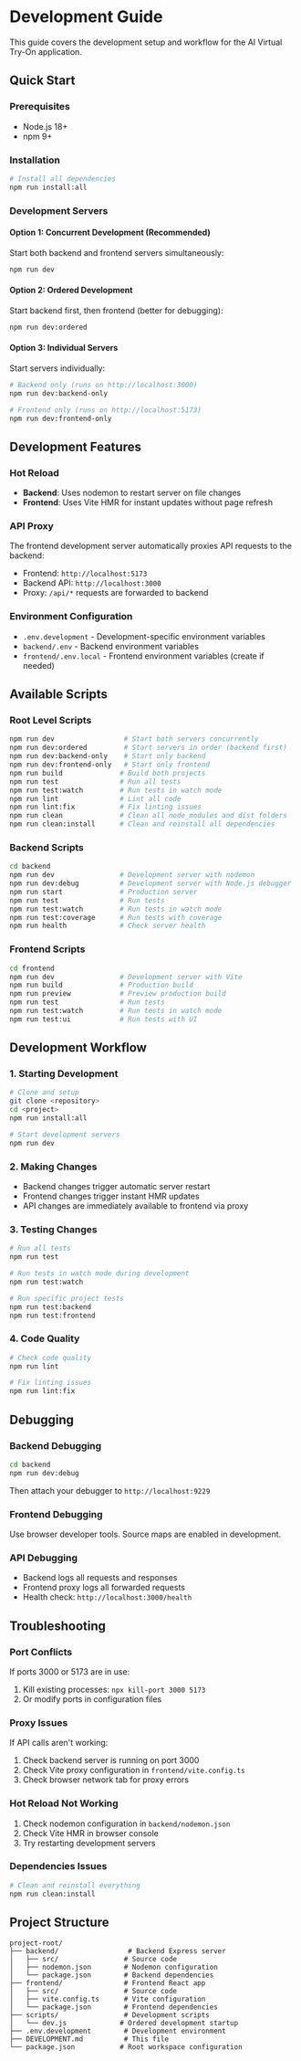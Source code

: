 # Development Guide

This guide covers the development setup and workflow for the AI Virtual Try-On application.

## Quick Start

### Prerequisites
- Node.js 18+ 
- npm 9+

### Installation
```bash
# Install all dependencies
npm run install:all
```

### Development Servers

#### Option 1: Concurrent Development (Recommended)
Start both backend and frontend servers simultaneously:
```bash
npm run dev
```

#### Option 2: Ordered Development
Start backend first, then frontend (better for debugging):
```bash
npm run dev:ordered
```

#### Option 3: Individual Servers
Start servers individually:
```bash
# Backend only (runs on http://localhost:3000)
npm run dev:backend-only

# Frontend only (runs on http://localhost:5173)
npm run dev:frontend-only
```

## Development Features

### Hot Reload
- **Backend**: Uses nodemon to restart server on file changes
- **Frontend**: Uses Vite HMR for instant updates without page refresh

### API Proxy
The frontend development server automatically proxies API requests to the backend:
- Frontend: `http://localhost:5173`
- Backend API: `http://localhost:3000`
- Proxy: `/api/*` requests are forwarded to backend

### Environment Configuration
- `.env.development` - Development-specific environment variables
- `backend/.env` - Backend environment variables
- `frontend/.env.local` - Frontend environment variables (create if needed)

## Available Scripts

### Root Level Scripts
```bash
npm run dev                 # Start both servers concurrently
npm run dev:ordered         # Start servers in order (backend first)
npm run dev:backend-only    # Start only backend
npm run dev:frontend-only   # Start only frontend
npm run build              # Build both projects
npm run test               # Run all tests
npm run test:watch         # Run tests in watch mode
npm run lint               # Lint all code
npm run lint:fix           # Fix linting issues
npm run clean              # Clean all node_modules and dist folders
npm run clean:install      # Clean and reinstall all dependencies
```

### Backend Scripts
```bash
cd backend
npm run dev                # Development server with nodemon
npm run dev:debug          # Development server with Node.js debugger
npm run start              # Production server
npm run test               # Run tests
npm run test:watch         # Run tests in watch mode
npm run test:coverage      # Run tests with coverage
npm run health             # Check server health
```

### Frontend Scripts
```bash
cd frontend
npm run dev                # Development server with Vite
npm run build              # Production build
npm run preview            # Preview production build
npm run test               # Run tests
npm run test:watch         # Run tests in watch mode
npm run test:ui            # Run tests with UI
```

## Development Workflow

### 1. Starting Development
```bash
# Clone and setup
git clone <repository>
cd <project>
npm run install:all

# Start development servers
npm run dev
```

### 2. Making Changes
- Backend changes trigger automatic server restart
- Frontend changes trigger instant HMR updates
- API changes are immediately available to frontend via proxy

### 3. Testing Changes
```bash
# Run all tests
npm run test

# Run tests in watch mode during development
npm run test:watch

# Run specific project tests
npm run test:backend
npm run test:frontend
```

### 4. Code Quality
```bash
# Check code quality
npm run lint

# Fix linting issues
npm run lint:fix
```

## Debugging

### Backend Debugging
```bash
cd backend
npm run dev:debug
```
Then attach your debugger to `http://localhost:9229`

### Frontend Debugging
Use browser developer tools. Source maps are enabled in development.

### API Debugging
- Backend logs all requests and responses
- Frontend proxy logs all forwarded requests
- Health check: `http://localhost:3000/health`

## Troubleshooting

### Port Conflicts
If ports 3000 or 5173 are in use:
1. Kill existing processes: `npx kill-port 3000 5173`
2. Or modify ports in configuration files

### Proxy Issues
If API calls aren't working:
1. Check backend server is running on port 3000
2. Check Vite proxy configuration in `frontend/vite.config.ts`
3. Check browser network tab for proxy errors

### Hot Reload Not Working
1. Check nodemon configuration in `backend/nodemon.json`
2. Check Vite HMR in browser console
3. Try restarting development servers

### Dependencies Issues
```bash
# Clean and reinstall everything
npm run clean:install
```

## Project Structure

```
project-root/
├── backend/                 # Backend Express server
│   ├── src/                # Source code
│   ├── nodemon.json        # Nodemon configuration
│   └── package.json        # Backend dependencies
├── frontend/               # Frontend React app
│   ├── src/                # Source code
│   ├── vite.config.ts      # Vite configuration
│   └── package.json        # Frontend dependencies
├── scripts/                # Development scripts
│   └── dev.js             # Ordered development startup
├── .env.development        # Development environment
├── DEVELOPMENT.md          # This file
└── package.json           # Root workspace configuration
```